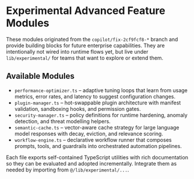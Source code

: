 # Experimental Advanced Feature Modules

These modules originated from the `copilot/fix-2cf9fcf8-*` branch and provide
building blocks for future enterprise capabilities. They are intentionally not
wired into runtime flows yet, but live under `lib/experimental/` for teams that
want to explore or extend them.

## Available Modules

- `performance-optimizer.ts` – adaptive tuning loops that learn from usage
  metrics, error rates, and latency to suggest configuration changes.
- `plugin-manager.ts` – hot-swappable plugin architecture with manifest
  validation, sandboxing hooks, and permission gates.
- `security-manager.ts` – policy definitions for runtime hardening, anomaly
  detection, and threat modelling helpers.
- `semantic-cache.ts` – vector-aware cache strategy for large language model
  responses with decay, eviction, and relevance scoring.
- `workflow-engine.ts` – declarative workflow runner that composes prompts,
  tools, and guardrails into orchestrated automation pipelines.

Each file exports self-contained TypeScript utilities with rich documentation
so they can be evaluated and adopted incrementally. Integrate them as needed by
importing from `@/lib/experimental/...`.
